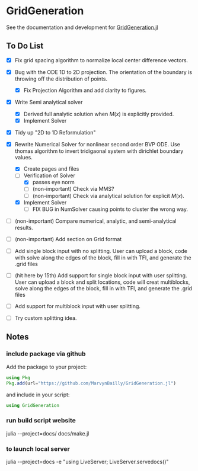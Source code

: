 # GridGeneration

See the documentation and development for [GridGeneration.jl](https://marvyn.com/GridGeneration/dev/)

## To Do List
- [x] Fix grid spacing algorithm to normalize local center difference vectors. 
- [x] Bug with the ODE 1D to 2D projection. The orientation of the boundary is throwing off the distribution of points.
  - [x] Fix Projection Algorithm and add clarity to figures.
- [x] Write Semi analytical solver 
  - [x] Derived full analytic solution when $M(x)$ is explicitly provided. 
  - [x] Implement Solver
- [x] Tidy up "2D to 1D Reformulation"
- [x] Rewrite Numerical Solver for nonlinear second order BVP ODE. Use thomas algorithm to invert tridigaonal system with dirichlet boundary values.
  - [x] Create pages and files
  - [ ] Verification of Solver
    - [x] passes eye norm
    - [ ] (non-important) Check via MMS?
    - [ ] (non-important) Check via analytical solution for explicit $M(x)$.
  - [x] Implement Solver
    - [ ] FIX BUG in NumSolver causing points to cluster the wrong way. 
- [ ] (non-important) Compare numerical, analytic, and semi-analytical results. 
- [ ] (non-important) Add section on Grid format 
- [ ] Add single block input with no splitting. User can upload a block, code with solve along the edges of the block, fill in with TFI, and generate the .grid files
- [ ] (hit here by 15th) Add support for single block input with user splitting. User can upload a block and split locations, code will creat multiblocks, solve along the edges of the block, fill in with TFI, and generate the .grid files
- [ ]  Add support for multiblock input with user splitting.
- [ ] Try custom splitting idea.


## Notes
### include package via github

Add the package to your project:

```julia
using Pkg
Pkg.add(url="https://github.com/MarvynBailly/GridGeneration.jl")
```

and include in your script:

```julia
using GridGeneration
```

### run build script website
julia --project=docs/ docs/make.jl

### to launch local server
julia --project=docs -e "using LiveServer; LiveServer.servedocs()"
